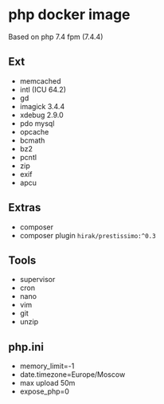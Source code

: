 # php docker image

Based on php 7.4 fpm (7.4.4)

## Ext
* memcached
* intl (ICU 64.2)
* gd
* imagick 3.4.4
* xdebug 2.9.0
* pdo mysql
* opcache
* bcmath
* bz2
* pcntl
* zip
* exif
* apcu

## Extras
* composer
* composer plugin `hirak/prestissimo:^0.3`

## Tools
* supervisor
* cron
* nano
* vim
* git
* unzip

## php.ini
* memory_limit=-1
* date.timezone=Europe/Moscow
* max upload 50m
* expose_php=0


